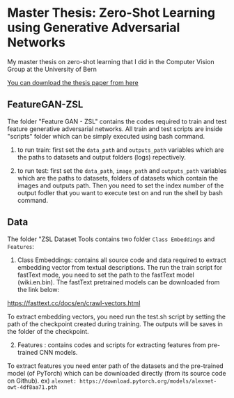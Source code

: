 # Master Thesis: Zero-Shot Learning using Generative Adversarial Networks
My master thesis on zero-shot learning that I did in the Computer Vision Group at the University of Bern

[You can download the thesis paper from here](https://drive.google.com/file/d/1n9c-BGRVZ8-Be7sY3TmqPss9MVPELIxM/view?usp=sharing)

## FeatureGAN-ZSL

The folder "Feature GAN - ZSL" contains the codes required to train and test feature generative adversarial networks. All train and test scripts are inside "scripts" folder which can be simply executed using bash command.

1) to run train: first set the `data_path` and `outputs_path` variables which are the paths to datasets and output folders (logs) repectively.

1) to run test:  first set the `data_path`, `image_path` and `outputs_path` variables which are the paths to datasets, folders of datasets which contain the images and outputs path. Then you need to set the index number of the output fodler that you want to execute test on and run the shell by bash command.


## Data

The folder "ZSL Dataset Tools contains two folder `Class Embeddings` and `Features`:

1) Class Embeddings: contains all source code and data required to extract embedding vector from textual descriptions. The run the train script for fastText mode, you need to set the path to the fastText model (wiki.en.bin). The fastText pretrained models can be downloaded from the link below:

https://fasttext.cc/docs/en/crawl-vectors.html

To extract embedding vectors, you need run the test.sh script by setting the path of the checkpoint created during training. The outputs will be saves in the folder of the checkpoint.

2) Features : contains codes and scripts for extracting features from pre-trained CNN models. 

To extract features you need enter path of the datasets and the pre-trained model (of PyTorch) which can be downloaded directly (from its source code on Github). 
ex) 
`alexnet: https://download.pytorch.org/models/alexnet-owt-4df8aa71.pth`
